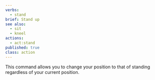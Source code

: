 ```yaml
---
verbs: 
  - stand
brief: Stand up
see also: 
  - sit
  - kneel
actions:
  - act:stand
published: true
class: action
---
```


This command allows you to change your position to that of 
standing regardless of your current position.

